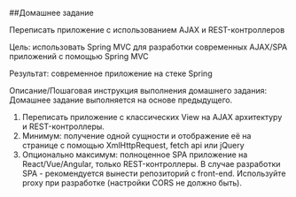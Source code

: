 ##Домашнее задание

Переписать приложение с использованием AJAX и REST-контроллеров

Цель: использовать Spring MVC для разработки современных AJAX/SPA приложений c помощью Spring MVC

Результат: современное приложение на стеке Spring

Описание/Пошаговая инструкция выполнения домашнего задания:
Домашнее задание выполняется на основе предыдущего.

1. Переписать приложение с классических View на AJAX архитектуру и REST-контроллеры.
2. Минимум: получение одной сущности и отображение её на странице с помощью XmlHttpRequest, fetch api или jQuery
3. Опционально максимум: полноценное SPA приложение на React/Vue/Angular, только REST-контроллеры. В случае разработки SPA - рекомендуется вынести репозиторий с front-end. Используйте proxy при разработке (настройки CORS не должно быть).